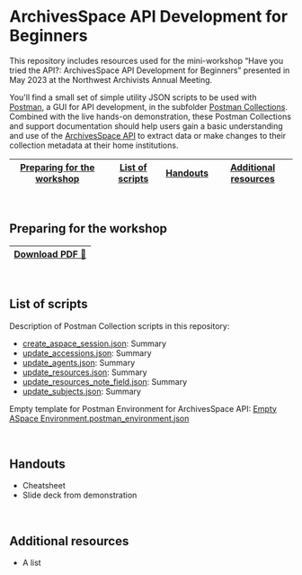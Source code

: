 # ArchivesSpace API Development for Beginners
This repository includes resources used for the mini-workshop “Have you tried the API?: ArchivesSpace API Development for Beginners” presented in May 2023 at the Northwest Archivists Annual Meeting.  

You'll find a small set of simple utility JSON scripts to be used with [Postman](https://www.postman.com/), a GUI for API development, in the subfolder [Postman Collections](Postman%20Collections). Combined with the live hands-on demonstration, these Postman Collections and support documentation should help users gain a basic understanding and use of the [ArchivesSpace API](https://archivesspace.github.io/archivesspace/api/) to extract data or make changes to their collection metadata at their home institutions.


|[Preparing for the workshop](#preparing-for-the-workshop)|[List of scripts](#list-of-scripts)|[Handouts](#handouts)|[Additional resources](#additional-resources)
|---|---|---|---|
<br>

## Preparing for the workshop
|[Download PDF 📂](#)|
|---|

<br>

## List of scripts 
Description of Postman Collection scripts in this repository:
- [create_aspace_session.json](/Postman%20Collections/create_aspace_session.json): Summary
- [update_accessions.json](/Postman%20Collections/update_accessions.json): Summary
- [update_agents.json](/Postman%20Collections/update_agents.json): Summary
- [update_resources.json](/Postman%20Collections/update_resources.json): Summary
- [update_resources_note_field.json](/Postman%20Collections/update_resources_note_field.json): Summary
- [update_subjects.json](/Postman%20Collections/update_subjects.json): Summary

Empty template for Postman Environment for ArchivesSpace API: 
[Empty ASpace Environment.postman_environment.json](Empty%20ASpace%20Environment.postman_environment.json)

<br>

## Handouts 
- Cheatsheet
- Slide deck from demonstration

<br>

## Additional resources 
- A list
